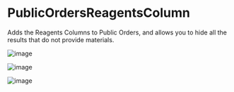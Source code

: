 # PublicOrdersReagentsColumn
Adds the Reagents Columns to Public Orders, and allows you to hide all the results that do not provide materials.

![image](https://user-images.githubusercontent.com/49792789/227489902-0ed5bedc-045b-4b83-8a52-a3e4cf7ae035.png)

![image](https://user-images.githubusercontent.com/49792789/227490271-e4b6ebee-4d24-42b9-a77a-b682af32b067.png)

![image](https://user-images.githubusercontent.com/49792789/227490536-544571ba-3eb3-456a-a372-9328fa34efd4.png)
